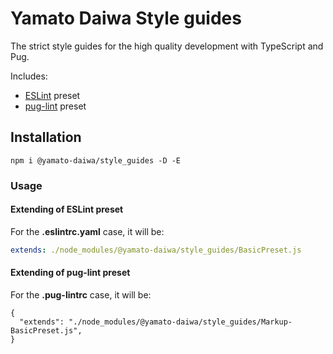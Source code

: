 # Yamato Daiwa Style guides

The strict style guides for the high quality development with TypeScript and Pug.

Includes:

* [ESLint](https://eslint.org) preset
* [pug-lint](https://github.com/pugjs/pug-lint) preset


## Installation

```
npm i @yamato-daiwa/style_guides -D -E
```


### Usage
#### Extending of ESLint preset

For the **.eslintrc.yaml** case, it will be:

```yaml
extends: ./node_modules/@yamato-daiwa/style_guides/BasicPreset.js
```


#### Extending of pug-lint preset

For the **.pug-lintrc** case, it will be:

```
{
  "extends": "./node_modules/@yamato-daiwa/style_guides/Markup-BasicPreset.js",
}
```
